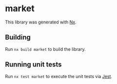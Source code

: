 # market

This library was generated with [Nx](https://nx.dev).

## Building

Run `nx build market` to build the library.

## Running unit tests

Run `nx test market` to execute the unit tests via [Jest](https://jestjs.io).
